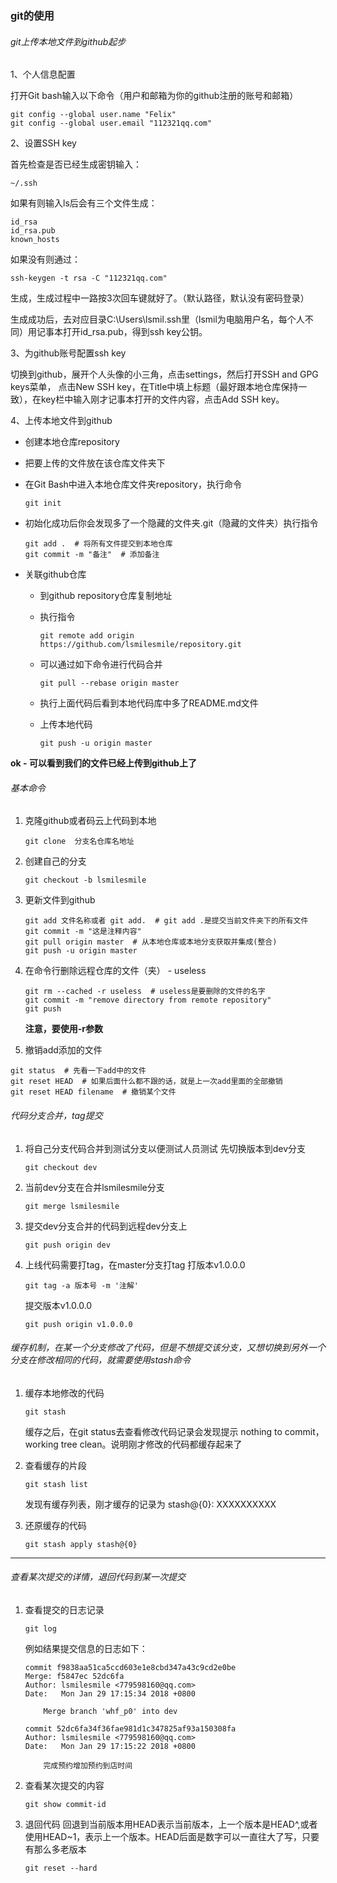 ### git的使用

###### git上传本地文件到github起步

1、个人信息配置

打开Git bash输入以下命令（用户和邮箱为你的github注册的账号和邮箱）

```
git config --global user.name "Felix"
git config --global user.email "112321qq.com"
```

2、设置SSH key

首先检查是否已经生成密钥输入：

```
~/.ssh
```

如果有则输入ls后会有三个文件生成：

```
id_rsa
id_rsa.pub
known_hosts
```

如果没有则通过：

```
ssh-keygen -t rsa -C "112321qq.com"
```

生成，生成过程中一路按3次回车键就好了。（默认路径，默认没有密码登录） 

 生成成功后，去对应目录C:\Users\lsmil\.ssh里（lsmil为电脑用户名，每个人不同）用记事本打开id_rsa.pub，得到ssh key公钥。 

3、为github账号配置ssh key

切换到github，展开个人头像的小三角，点击settings，然后打开SSH and GPG keys菜单， 点击New SSH key，在Title中填上标题（最好跟本地仓库保持一致），在key栏中输入刚才记事本打开的文件内容，点击Add SSH key。

4、上传本地文件到github

- 创建本地仓库repository

- 把要上传的文件放在该仓库文件夹下

- 在Git Bash中进入本地仓库文件夹repository，执行命令

  ```
  git init
  ```

- 初始化成功后你会发现多了一个隐藏的文件夹.git（隐藏的文件夹）执行指令

  ```
  git add .  # 将所有文件提交到本地仓库
  git commit -m "备注"  # 添加备注
  ```

- 关联github仓库

  - 到github repository仓库复制地址

  - 执行指令

    ```
    git remote add origin https://github.com/lsmilesmile/repository.git
    ```

  - 可以通过如下命令进行代码合并

    ```
    git pull --rebase origin master
    ```

  - 执行上面代码后看到本地代码库中多了README.md文件

  - 上传本地代码

    ```
    git push -u origin master
    ```

**ok - 可以看到我们的文件已经上传到github上了**



###### 基本命令

1. 克隆github或者码云上代码到本地

   ```
   git clone  分支名仓库名地址
   ```

2. 创建自己的分支

   ```
   git checkout -b lsmilesmile
   ```

3. 更新文件到github

   ```
   git add 文件名称或者 git add.  # git add .是提交当前文件夹下的所有文件
   git commit -m "这是注释内容"
   git pull origin master  # 从本地仓库或本地分支获取并集成(整合)
   git push -u origin master
   ```

4. 在命令行删除远程仓库的文件（夹） - useless

   ```
   git rm --cached -r useless  # useless是要删除的文件的名字
   git commit -m "remove directory from remote repository"
   git push
   ```

   **注意，要使用-r参数**

5. 撤销add添加的文件

```git
git status  # 先看一下add中的文件
git reset HEAD  # 如果后面什么都不跟的话，就是上一次add里面的全部撤销
git reset HEAD filename  # 撤销某个文件
```



###### 代码分支合并，tag提交

1. 将自己分支代码合并到测试分支以便测试人员测试 先切换版本到dev分支 

   ```
   git checkout dev
   ```

2. 当前dev分支在合并lsmilesmile分支

   ```
   git merge lsmilesmile
   ```

3. 提交dev分支合并的代码到远程dev分支上 

   ```
   git push origin dev
   ```

4. 上线代码需要打tag，在master分支打tag 打版本v1.0.0.0 

   ```
   git tag -a 版本号 -m '注解'
   ```

   提交版本v1.0.0.0 

   ```
   git push origin v1.0.0.0
   ```



###### 缓存机制，在某一个分支修改了代码，但是不想提交该分支，又想切换到另外一个分支在修改相同的代码，就需要使用stash命令

1. 缓存本地修改的代码

   ```
   git stash
   ```

   缓存之后，在git status去查看修改代码记录会发现提示 nothing to commit，working tree clean。说明刚才修改的代码都缓存起来了

2. 查看缓存的片段

   ```
   git stash list
   ```

   发现有缓存列表，刚才缓存的记录为 stash@{0}: XXXXXXXXXX

3. 还原缓存的代码

   ```
   git stash apply stash@{0}
   ```

------



###### 查看某次提交的详情，退回代码到某一次提交

1. 查看提交的日志记录

   ```
   git log
   ```

   例如结果提交信息的日志如下：

   ```
   commit f9838aa51ca5ccd603e1e8cbd347a43c9cd2e0be
   Merge: f5847ec 52dc6fa
   Author: lsmilesmile <779598160@qq.com>
   Date:   Mon Jan 29 17:15:34 2018 +0800
   
       Merge branch 'whf_p0' into dev
   
   commit 52dc6fa34f36fae981d1c347825af93a150308fa
   Author: lsmilesmile <779598160@qq.com>
   Date:   Mon Jan 29 17:15:22 2018 +0800
   
       完成预约增加预约到店时间
   ```

2. 查看某次提交的内容

   ```
   git show commit-id
   ```

3. 退回代码 回退到当前版本用HEAD表示当前版本，上一个版本是HEAD^,或者使用HEAD~1，表示上一个版本。HEAD后面是数字可以一直往大了写，只要有那么多老版本

   ```
   git reset --hard
   ```

   
